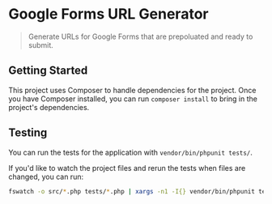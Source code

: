 # Google Forms URL Generator

> Generate URLs for Google Forms that are prepoluated and ready to submit.


## Getting Started

This project uses Composer to handle dependencies for the project. Once you
have Composer installed, you can run `composer install` to bring in the
project's dependencies.


## Testing

You can run the tests for the application with `vendor/bin/phpunit tests/`.

If you'd like to watch the project files and rerun the tests when files are
changed, you can run:

```bash
fswatch -o src/*.php tests/*.php | xargs -n1 -I{} vendor/bin/phpunit tests/ --bootstrap vendor/autoload.php
```
